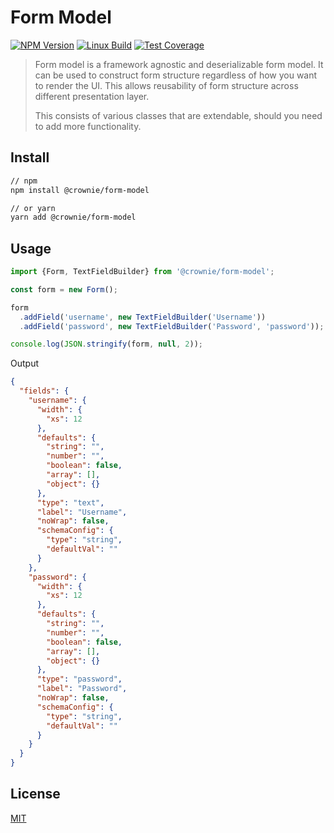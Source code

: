# Form Model

[![NPM Version][npm-image]][npm-url]
[![Linux Build][travis-image]][travis-url]
[![Test Coverage][coveralls-image]][coveralls-url]

> Form model is a framework agnostic and deserializable form model.
> It can be used to construct form structure regardless of how you want
> to render the UI. This allows reusability of form structure across
> different presentation layer.
>
> This consists of various classes that are extendable, should you
> need to add more functionality.

## Install

```bash
// npm
npm install @crownie/form-model

// or yarn
yarn add @crownie/form-model
```

## Usage

```typescript
import {Form, TextFieldBuilder} from '@crownie/form-model';

const form = new Form();

form
  .addField('username', new TextFieldBuilder('Username'))
  .addField('password', new TextFieldBuilder('Password', 'password'));

console.log(JSON.stringify(form, null, 2));
```

Output

```json
{
  "fields": {
    "username": {
      "width": {
        "xs": 12
      },
      "defaults": {
        "string": "",
        "number": "",
        "boolean": false,
        "array": [],
        "object": {}
      },
      "type": "text",
      "label": "Username",
      "noWrap": false,
      "schemaConfig": {
        "type": "string",
        "defaultVal": ""
      }
    },
    "password": {
      "width": {
        "xs": 12
      },
      "defaults": {
        "string": "",
        "number": "",
        "boolean": false,
        "array": [],
        "object": {}
      },
      "type": "password",
      "label": "Password",
      "noWrap": false,
      "schemaConfig": {
        "type": "string",
        "defaultVal": ""
      }
    }
  }
}
```

## License

[MIT](http://vjpr.mit-license.org)

[npm-image]: https://img.shields.io/npm/v/live-xxx.svg
[npm-url]: https://npmjs.org/package/live-xxx
[travis-image]: https://img.shields.io/travis/live-js/live-xxx/master.svg
[travis-url]: https://travis-ci.org/live-js/live-xxx
[coveralls-image]: https://img.shields.io/coveralls/live-js/live-xxx/master.svg
[coveralls-url]: https://coveralls.io/r/live-js/live-xxx?branch=master
